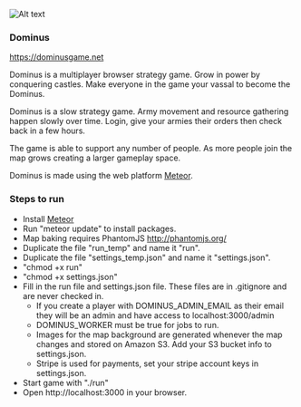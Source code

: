 ![Alt text](/public/presskit/presskit_banner.jpg?raw=true "Optional Title")

### Dominus ###
https://dominusgame.net

Dominus is a multiplayer browser strategy game.  Grow in power by conquering castles.   Make everyone in the game your vassal to become the Dominus.

Dominus is a slow strategy game.  Army movement and resource gathering happen slowly over time.  Login, give your armies their orders then check back in a few hours.

The game is able to support any number of people.  As more people join the map grows creating a larger gameplay space.

Dominus is made using the web platform <a href="http://meteor.com">Meteor</a>.


### Steps to run ###

* Install <a href="http://meteor.com">Meteor</a>
* Run "meteor update" to install packages.
* Map baking requires PhantomJS http://phantomjs.org/
* Duplicate the file "run_temp" and name it "run".
* Duplicate the file "settings_temp.json" and name it "settings.json".
* "chmod +x run"
* "chmod +x settings.json"
* Fill in the run file and settings.json file.  These files are in .gitignore and are never checked in.
    * If you create a player with DOMINUS_ADMIN_EMAIL as their email they will be an admin and have access to localhost:3000/admin
    * DOMINUS_WORKER must be true for jobs to run.
    * Images for the map background are generated whenever the map changes and stored on Amazon S3.  Add your S3 bucket info to settings.json.
    * Stripe is used for payments, set your stripe account keys in settings.json.
* Start game with "./run"
* Open http://localhost:3000 in your browser.

